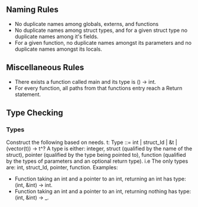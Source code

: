 ## Naming Rules
- No duplicate names among globals, externs, and functions
- No duplicate names among struct types, and for a given struct type no duplicate names among it's fields.
- For a given function, no duplicate names amongst its parameters and no duplicate names amongst its locals.

## Miscellaneous Rules
- There exists a function called main and its type is () -> int.
- For every function, all paths from that functions entry reach a Return statement.

## Type Checking
### Types
Construct the following based on needs.
t: Type ::= int | struct_Id | &t | (vector(t)) -> t^?
A type is either: integer, struct (qualified by the name of the struct), pointer (qualified by the type being pointed to), function (qualified by the types of parameters and an optional return type).
i.e The only types are: int, struct_Id, pointer, function.
Examples:
- Function taking an int and a pointer to an int, returning an int has type: (int, &int) -> int.
- Function taking an int and a pointer to an int, returning nothing has type: (int, &int) -> _. 
